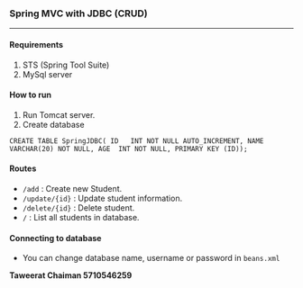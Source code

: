 ### Spring MVC with JDBC (CRUD)
---

#### Requirements
  1. STS (Spring Tool Suite)
  2. MySql server

#### How to run
1. Run Tomcat server.
2. Create database

  `CREATE TABLE SpringJDBC(
   ID   INT NOT NULL AUTO_INCREMENT,
   NAME VARCHAR(20) NOT NULL,
   AGE  INT NOT NULL,
   PRIMARY KEY (ID));`

#### Routes
  - `/add` : Create new Student.
  - `/update/{id}` : Update student information.
  - `/delete/{id}` : Delete student.
  - `/` : List all students in database.

#### Connecting to database
- You can change database name, username or password in `beans.xml`

**Taweerat Chaiman 5710546259**
